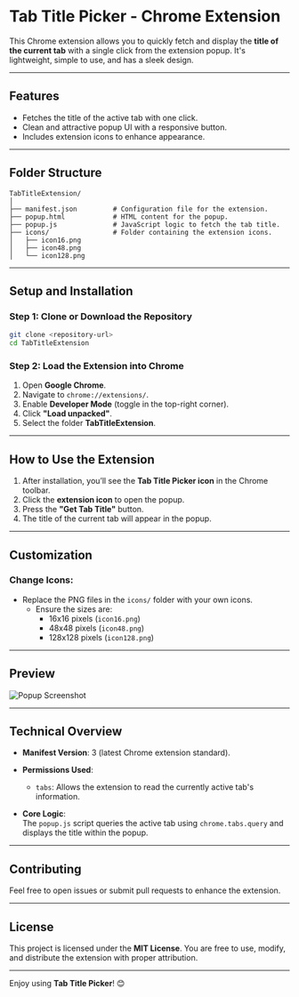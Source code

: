 
# **Tab Title Picker - Chrome Extension**

This Chrome extension allows you to quickly fetch and display the **title of the current tab** with a single click from the extension popup. It's lightweight, simple to use, and has a sleek design.

---

## **Features**
- Fetches the title of the active tab with one click.
- Clean and attractive popup UI with a responsive button.
- Includes extension icons to enhance appearance.

---

## **Folder Structure**
```
TabTitleExtension/
│
├── manifest.json         # Configuration file for the extension.
├── popup.html            # HTML content for the popup.
├── popup.js              # JavaScript logic to fetch the tab title.
├── icons/                # Folder containing the extension icons.
│   ├── icon16.png
│   ├── icon48.png
│   └── icon128.png
```

---

## **Setup and Installation**

### Step 1: Clone or Download the Repository
```bash
git clone <repository-url>
cd TabTitleExtension
```

### Step 2: Load the Extension into Chrome

1. Open **Google Chrome**.
2. Navigate to `chrome://extensions/`.
3. Enable **Developer Mode** (toggle in the top-right corner).
4. Click **"Load unpacked"**.
5. Select the folder **TabTitleExtension**.

---

## **How to Use the Extension**

1. After installation, you’ll see the **Tab Title Picker icon** in the Chrome toolbar.
2. Click the **extension icon** to open the popup.
3. Press the **"Get Tab Title"** button.
4. The title of the current tab will appear in the popup.

---

## **Customization**
### Change Icons:
- Replace the PNG files in the `icons/` folder with your own icons.
  - Ensure the sizes are:
    - 16x16 pixels (`icon16.png`)
    - 48x48 pixels (`icon48.png`)
    - 128x128 pixels (`icon128.png`)

---

## **Preview**

![Popup Screenshot](https://via.placeholder.com/300x200.png?text=Tab+Title+Picker+Popup+Preview)

---

## **Technical Overview**

- **Manifest Version**: 3 (latest Chrome extension standard).
- **Permissions Used**: 
  - `tabs`: Allows the extension to read the currently active tab's information.
  
- **Core Logic**:  
  The `popup.js` script queries the active tab using `chrome.tabs.query` and displays the title within the popup.

---

## **Contributing**
Feel free to open issues or submit pull requests to enhance the extension. 

---

## **License**
This project is licensed under the **MIT License**. You are free to use, modify, and distribute the extension with proper attribution.

---

Enjoy using **Tab Title Picker**! 😊
